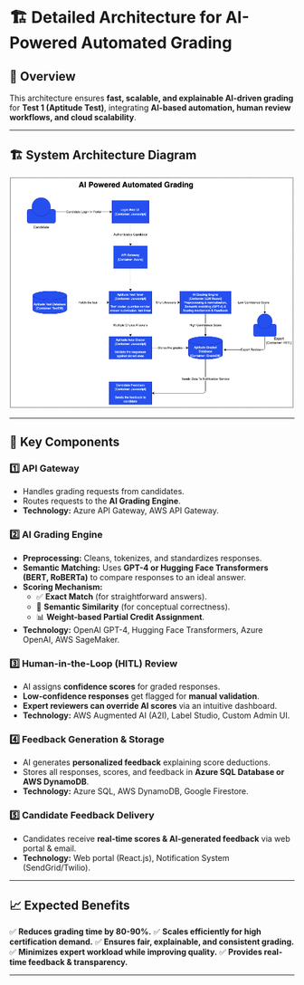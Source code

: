 # 🏗 **Detailed Architecture for AI-Powered Automated Grading**

## 📌 **Overview**
This architecture ensures **fast, scalable, and explainable AI-driven grading** for **Test 1 (Aptitude Test)**, integrating **AI-based automation, human review workflows, and cloud scalability**.

---

## **🏗️ System Architecture Diagram**

![img.png](../images/img.png)


---

## 🔹 **Key Components**

### **1️⃣ API Gateway**
- Handles grading requests from candidates.
- Routes requests to the **AI Grading Engine**.
- **Technology:** Azure API Gateway, AWS API Gateway.

### **2️⃣ AI Grading Engine**
- **Preprocessing:** Cleans, tokenizes, and standardizes responses.
- **Semantic Matching:** Uses **GPT-4 or Hugging Face Transformers (BERT, RoBERTa)** to compare responses to an ideal answer.
- **Scoring Mechanism:**
    - ✅ **Exact Match** (for straightforward answers).
    - 🔄 **Semantic Similarity** (for conceptual correctness).
    - 📊 **Weight-based Partial Credit Assignment**.
- **Technology:** OpenAI GPT-4, Hugging Face Transformers, Azure OpenAI, AWS SageMaker.

### **3️⃣ Human-in-the-Loop (HITL) Review**
- AI assigns **confidence scores** for graded responses.
- **Low-confidence responses** get flagged for **manual validation**.
- **Expert reviewers can override AI scores** via an intuitive dashboard.
- **Technology:** AWS Augmented AI (A2I), Label Studio, Custom Admin UI.

### **4️⃣ Feedback Generation & Storage**
- AI generates **personalized feedback** explaining score deductions.
- Stores all responses, scores, and feedback in **Azure SQL Database or AWS DynamoDB**.
- **Technology:** Azure SQL, AWS DynamoDB, Google Firestore.

### **5️⃣ Candidate Feedback Delivery**
- Candidates receive **real-time scores & AI-generated feedback** via web portal & email.
- **Technology:** Web portal (React.js), Notification System (SendGrid/Twilio).

---

## 📈 **Expected Benefits**
✅ **Reduces grading time by 80-90%.**
✅ **Scales efficiently for high certification demand.**
✅ **Ensures fair, explainable, and consistent grading.**
✅ **Minimizes expert workload while improving quality.**
✅ **Provides real-time feedback & transparency.**

---
